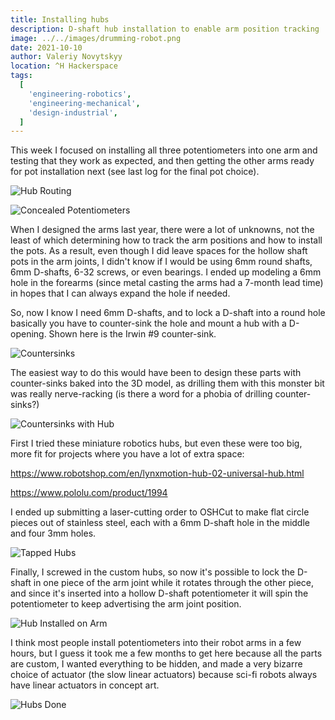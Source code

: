 ```yaml
---
title: Installing hubs
description: D-shaft hub installation to enable arm position tracking
image: ../../images/drumming-robot.png
date: 2021-10-10
author: Valeriy Novytskyy
location: ^H Hackerspace
tags:
  [
    'engineering-robotics',
    'engineering-mechanical',
    'design-industrial',
  ]
---
```


This week I focused on installing all three potentiometers into one arm and testing that they work as expected, and then getting the other arms ready for pot installation next (see last log for the final pot choice).

![Hub Routing](https://zeroweb-downloads.s3.us-west-2.amazonaws.com/hubs-routing.jpeg)

![Concealed Potentiometers](https://zeroweb-downloads.s3.us-west-2.amazonaws.com/hubs-conceal.jpeg)

When I designed the arms last year, there were a lot of unknowns, not the least of which determining how to track the arm positions and how to install the pots. As a result, even though I did leave spaces for the hollow shaft pots in the arm joints, I didn't know if I would be using 6mm round shafts, 6mm D-shafts, 6-32 screws, or even bearings. I ended up modeling a 6mm hole in the forearms (since metal casting the arms had a 7-month lead time) in hopes that I can always expand the hole if needed.

So, now I know I need 6mm D-shafts, and to lock a D-shaft into a round hole basically you have to counter-sink the hole and mount a hub with a D-opening. Shown here is the Irwin #9 counter-sink.

![Countersinks](https://zeroweb-downloads.s3.us-west-2.amazonaws.com/hubs-countersink.jpeg)

The easiest way to do this would have been to design these parts with counter-sinks baked into the 3D model, as drilling them with this monster bit was really nerve-racking (is there a word for a phobia of drilling counter-sinks?)

![Countersinks with Hub](https://zeroweb-downloads.s3.us-west-2.amazonaws.com/hubs-countersinks2.jpeg)

First I tried these miniature robotics hubs, but even these were too big, more fit for projects where you have a lot of extra space:

https://www.robotshop.com/en/lynxmotion-hub-02-universal-hub.html

https://www.pololu.com/product/1994

I ended up submitting a laser-cutting order to OSHCut to make flat circle pieces out of stainless steel, each with a 6mm D-shaft hole in the middle and four 3mm holes.

![Tapped Hubs](https://zeroweb-downloads.s3.us-west-2.amazonaws.com/hubs-tap.jpeg)

Finally, I screwed in the custom hubs, so now it's possible to lock the D-shaft in one piece of the arm joint while it rotates through the other piece, and since it's inserted into a hollow D-shaft potentiometer it will spin the potentiometer to keep advertising the arm joint position.

![Hub Installed on Arm](https://zeroweb-downloads.s3.us-west-2.amazonaws.com/hubs-install.jpeg)

I think most people install potentiometers into their robot arms in a few hours, but I guess it took me a few months to get here because all the parts are custom, I wanted everything to be hidden, and made a very bizarre choice of actuator (the slow linear actuators) because sci-fi robots always have linear actuators in concept art.

![Hubs Done](https://zeroweb-downloads.s3.us-west-2.amazonaws.com/hubs-done.jpeg)

